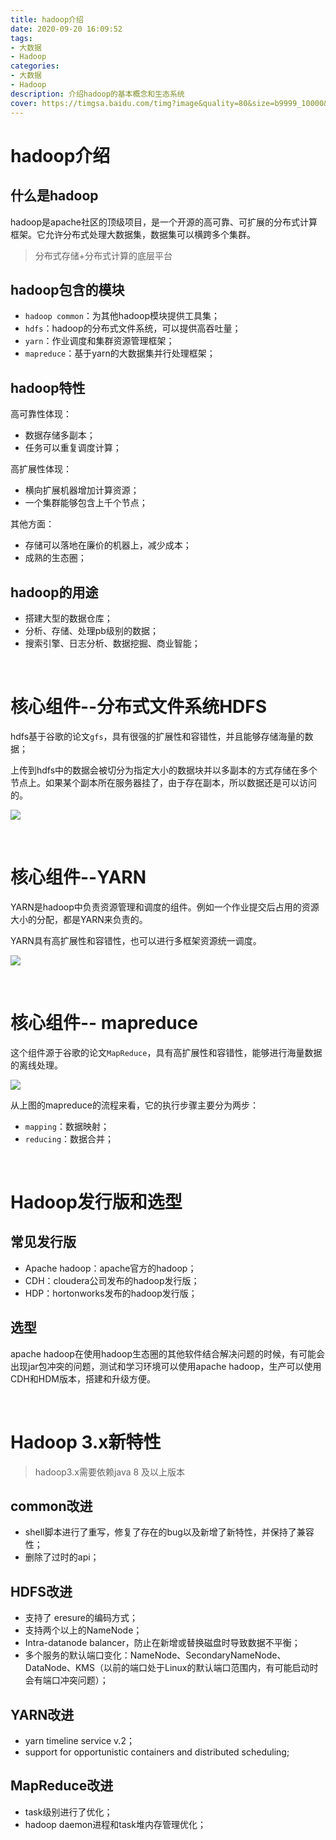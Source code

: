 ```yaml
---
title: hadoop介绍
date: 2020-09-20 16:09:52
tags:
- 大数据
- Hadoop
categories:
- 大数据
- Hadoop
description: 介绍hadoop的基本概念和生态系统
cover: https://timgsa.baidu.com/timg?image&quality=80&size=b9999_10000&sec=1600599516655&di=3397e82eb9e4a48d3319d9d2c8f98e09&imgtype=0&src=http%3A%2F%2Fwww.cbdio.com%2Fimage%2Fattachement%2Fjpg%2Fsite2%2F20141230%2F3417eb9bbd59160c582e52.jpg
---
```




# hadoop介绍



## 什么是hadoop

hadoop是apache社区的顶级项目，是一个开源的高可靠、可扩展的分布式计算框架。它允许分布式处理大数据集，数据集可以横跨多个集群。



> 分布式存储+分布式计算的底层平台



## hadoop包含的模块

- `hadoop common`：为其他hadoop模块提供工具集；
- `hdfs`：hadoop的分布式文件系统，可以提供高吞吐量；
- `yarn`：作业调度和集群资源管理框架；
- `mapreduce`：基于yarn的大数据集并行处理框架；



## hadoop特性

高可靠性体现：

- 数据存储多副本；
- 任务可以重复调度计算；



高扩展性体现：

- 横向扩展机器增加计算资源；
- 一个集群能够包含上千个节点；



其他方面：

- 存储可以落地在廉价的机器上，减少成本；
- 成熟的生态圈；





## hadoop的用途

- 搭建大型的数据仓库；
- 分析、存储、处理pb级别的数据；
- 搜索引擎、日志分析、数据挖掘、商业智能；





<br>



# 核心组件--分布式文件系统HDFS



hdfs基于谷歌的论文`gfs`，具有很强的扩展性和容错性，并且能够存储海量的数据；



上传到hdfs中的数据会被切分为指定大小的数据块并以多副本的方式存储在多个节点上。如果某个副本所在服务器挂了，由于存在副本，所以数据还是可以访问的。



![](hdfs.png)



<br>



# 核心组件--YARN

YARN是hadoop中负责资源管理和调度的组件。例如一个作业提交后占用的资源大小的分配，都是YARN来负责的。



YARN具有高扩展性和容错性，也可以进行多框架资源统一调度。

![](yarn.jpg)



<br>



# 核心组件-- mapreduce

这个组件源于谷歌的论文`MapReduce`，具有高扩展性和容错性，能够进行海量数据的离线处理。



![](mapreduce.png)



从上图的mapreduce的流程来看，它的执行步骤主要分为两步：

- `mapping`：数据映射；
- `reducing`：数据合并；



<br>



# Hadoop发行版和选型



## 常见发行版

- Apache hadoop：apache官方的hadoop；
- CDH：cloudera公司发布的hadoop发行版；
- HDP：hortonworks发布的hadoop发行版；



## 选型

apache hadoop在使用hadoop生态圈的其他软件结合解决问题的时候，有可能会出现jar包冲突的问题，测试和学习环境可以使用apache hadoop，生产可以使用CDH和HDM版本，搭建和升级方便。



<br>



# Hadoop 3.x新特性



> hadoop3.x需要依赖java 8 及以上版本



## common改进

- shell脚本进行了重写，修复了存在的bug以及新增了新特性，并保持了兼容性；
- 删除了过时的api；



## HDFS改进

- 支持了 eresure的编码方式；
- 支持两个以上的NameNode；
- Intra-datanode balancer，防止在新增或替换磁盘时导致数据不平衡；
- 多个服务的默认端口变化：NameNode、SecondaryNameNode、DataNode、KMS（以前的端口处于Linux的默认端口范围内，有可能启动时会有端口冲突问题）；



## YARN改进

- yarn timeline service v.2；
- support for opportunistic containers and distributed scheduling;



## MapReduce改进

- task级别进行了优化；
- hadoop daemon进程和task堆内存管理优化；



